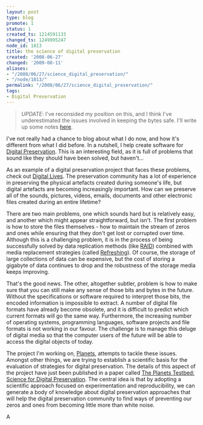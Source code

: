 ```yaml
---
layout: post
type: blog
promote: 1
status: 1
created_ts: 1214591133
changed_ts: 1249995247
node_id: 1813
title: the science of digital preservation
created: '2008-06-27'
changed: '2009-08-11'
aliases:
- "/2008/06/27/science_digital_preservation/"
- "/node/1813/"
permalink: "/2008/06/27/science_digital_preservation/"
tags:
- Digital Preservation
---
```

> 
> *UPDATE*: I've reconsided my position on this, and I think I've underestimated the issues involved in keeping the bytes safe.  I'll write up some notes [here](/digital_preservation_notebook/bit_preservation).

I've not really had a chance to blog about what I do now, and how it's different from what I did before.  In a nutshell, I help create software for [Digital Preservation](http://en.wikipedia.org/wiki/Digital_preservation). This is an interesting field, as it is full of problems that sound like they should have been solved, but haven't...
<!--break-->
As an example of a digital preservation project that faces these problems, check out [Digital Lives](http://www.bl.uk/digital-lives/about.html).  The preservation community has a lot of experience in preserving the physical artefacts created during someone's life, but digital artefacts are becoming increasingly important. How can we preserve all of the sounds, pictures, videos, emails, documents and other electronic files created during an entire lifetime?

There are two main problems, one which sounds hard but is relatively easy, and another which might appear straightforward, but isn't.  The first problem is how to store the files themselves - how to maintain the stream of zeros and ones while ensuring that they don't get lost or corrupted over time.  Although this is a challenging problem, it is in the process of being successfully solved by data replication methods (like [RAID](http://en.wikipedia.org/wiki/Redundant_array_of_independent_disks)) combined with media replacement strategies (called [Refreshing](http://en.wikipedia.org/wiki/Digital_preservation#Refreshing)). Of course, the storage of large collections of data can be expensive, but the cost of storing a gigabyte of data continues to drop and the robustness of the storage media keeps improving. 

That's the good news.  The other, altogether subtler, problem is how to make sure that you can still make any sense of those bits and bytes in the future.  Without the specifications or software required to interpret those bits, the encoded information is impossible to extract.  A number of digital file formats have already become obsolete, and it is difficult to predict which current formats will go the same way. Furthermore, the increasing number of operating systems, programming languages, software projects and file formats is not working in our favour. The challenge is to manage this deluge of digital media so that the computer users of the future will be able to access the digital objects of today.

The project I'm working on, [Planets](http://www.planets-project.eu/), attempts to tackle these issues.  Amongst other things, we are trying to establish a scientific basis for the evaluation of strategies for digital preservation.  The details of this aspect of the project have just been published in a paper called [The Planets Testbed: Science for Digital Preservation](http://journal.code4lib.org/articles/83).  The central idea is that by adopting a scientific approach focused on experimentation and reproducibility, we can generate a body of knowledge about digital preservation approaches that will help the digital preservation community to find ways of preventing our zeros and ones from becoming little more than white noise.

A

